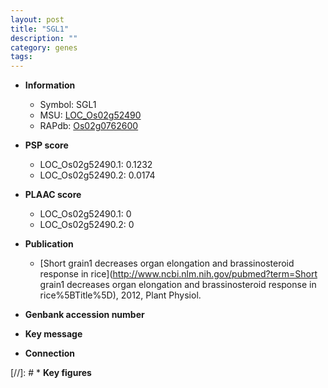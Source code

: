 ```yaml
---
layout: post
title: "SGL1"
description: ""
category: genes
tags: 
---
```


* **Information**  
    + Symbol: SGL1  
    + MSU: [LOC_Os02g52490](http://rice.plantbiology.msu.edu/cgi-bin/ORF_infopage.cgi?orf=LOC_Os02g52490)  
    + RAPdb: [Os02g0762600](http://rapdb.dna.affrc.go.jp/viewer/gbrowse_details/irgsp1?name=Os02g0762600)  

* **PSP score**  
    + LOC_Os02g52490.1: 0.1232 
    + LOC_Os02g52490.2: 0.0174 

* **PLAAC score**  
    + LOC_Os02g52490.1: 0 
    + LOC_Os02g52490.2: 0 

* **Publication**  
    + [Short grain1 decreases organ elongation and brassinosteroid response in rice](http://www.ncbi.nlm.nih.gov/pubmed?term=Short grain1 decreases organ elongation and brassinosteroid response in rice%5BTitle%5D), 2012, Plant Physiol.

* **Genbank accession number**  

* **Key message**  

* **Connection**  

[//]: # * **Key figures**  


